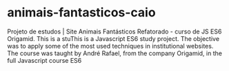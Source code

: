 # animais-fantasticos-caio
Projeto de estudos | Site Animais Fantásticos Refatorado - curso de JS ES6 Origamid.
This is a stuThis is a Javascript ES6 study project. The objective was to apply some
 of the most used techniques in institutional websites. The course was taught by 
André Rafael, from the company Origamid, in the full Javascript course ES6
